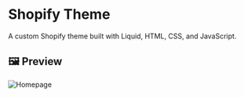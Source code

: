 # Shopify Theme

A custom Shopify theme built with Liquid, HTML, CSS, and JavaScript.

## 🖼️ Preview

![Homepage](images/495267485_685276017750335_1106286610052621048_n.jpg)
